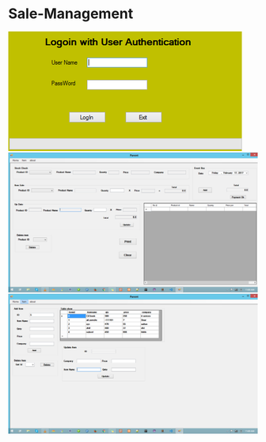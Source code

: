 # Sale-Management

![alt tag](https://github.com/NABEEL-AHMED-JAMIL/Sale-Management/blob/master/C-Sharp%20Screen%20Shot/Screenshot%20(347).png)
![alt tag](https://github.com/NABEEL-AHMED-JAMIL/Sale-Management/blob/master/C-Sharp%20Screen%20Shot/Screenshot%20(348).png)
![alt tag](https://github.com/NABEEL-AHMED-JAMIL/Sale-Management/blob/master/C-Sharp%20Screen%20Shot/Screenshot%20(349).png)
